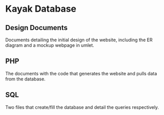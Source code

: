 # Kayak Database

## Design Documents

Documents detailing the initial design of the website, including the ER diagram and a mockup webpage in umlet.

## PHP

The documents with the code that generates the website and pulls data from the database.

## SQL

Two files that create/fill the database and detail the queries respectively.
